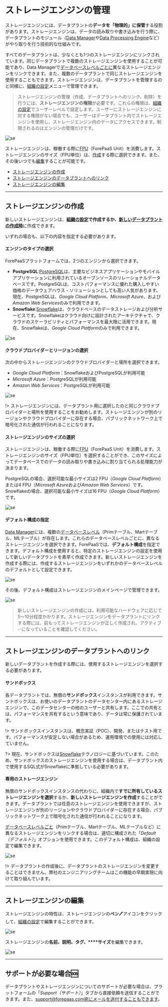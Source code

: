 # ストレージエンジンの管理

ストレージエンジンには、データプラントの**データを「物理的」に保管**する役割があります。ストレージエンジンは、データの読み取りや書き込みを行う際に、データプラントのモジュール（[Data Manager](/jp/product/data-manager/index)や[Data Processing Engine](/jp/product/dpe/index)など）がやり取りを行う技術的な仕組みです。

すべてのデータプラントは、少なくとも1つのストレージエンジンにリンクされています。同じデータプラントで複数のストレージエンジンを使用することが可能であり、Data Managerで[データベースレベルごとに](/jp/product/query-builder/dataset)異なるストレージエンジンをリンクできます。また、複数のデータプラントで同じストレージエンジンを使用することもできます。ストレージエンジンは、データプラントを管理するのと同様に、[組織の設定](/jp/product/account-setup/organization-settings)メニューで管理できます。

> ストレージエンジンの管理（作成、データプラントへのリンク、削除）を行うには、**ストレージエンジンの権限**が必要です。これらの権限は、[組織の設定](/jp/product/account-setup/organization-invite-user?id=access-control-acl-rules)でユーザーレベルで設定します。ユーザーにストレージエンジンに対する権限がない場合でも、ユーザーはデータプラント内でストレージエンジンを使用し、ストレージエンジン内のデータにアクセスできます。制限されるのはエンジンの管理だけです。

![se](/picts/storage-engine-menu.png)

ストレージエンジンは、稼働する際に[FPU](/jp/product/billing/resources/index)（ForePaaS Unit）を消費します。ストレージエンジンのサイズ（FPU単位）は、[作成](jp/product/dataplant/storage-engine/index.md?id=create-a-storage-engine)する際に選択できます。また、その後いつでも[編集](jp/product/dataplant/storage-engine/index.md?id=edit-a-storage-engine)することが可能です。

* [ストレージエンジンの作成](jp/product/dataplant/storage-engine/index.md?id=create-a-storage-engine)
* [ストレージエンジンのデータプラントへのリンク](jp/product/dataplant/storage-engine/index.md?id=link-a-storage-engine-to-a-dataplant)
* [ストレージエンジンの編集](jp/product/dataplant/storage-engine/index.md?id=edit-a-storage-engine)

---
## ストレージエンジンの作成
新しいストレージエンジンは、****[**組織の設定**](/jp/product/account-setup/organization-settings)で作成するか、****[**新しいデータプラントの作成時**](/jp/product/dataplant/create-dataplant)に作成できます。

いずれの場合も、以下の内容を指定する必要があります。

#### エンジンのタイプの選択

ForePaaSプラットフォームでは、2つのエンジンから選択できます。

* **PostgreSQL**:[PostgreSQL](https://www.postgresql.org/)は、主要なビジネスアプリケーションやモバイルアプリケーションに利用されているオープンソースのリレーショナルデータベースです。PostgreSQLは、コストパフォーマンスに優れた購入しやすい価格のデータウェアハウス・ソリューションとしても高い人気があります。現在、PostgreSQLは、*Google Cloud Platform*、*Microsoft Azure*、および*Amazon Web Services*のみで利用できます。
* **Snowflake**:[Snowflake](https://www.snowflake.com/)は、クラウドベースのデータストレージおよび分析サービスです。Snowflakeはクラウド向けに設計されたアーキテクチャで、クラウドのスケーラビリティとパフォーマンスを最大限に活用できます。現在、Snowflakeは、*Google Cloud Platform*のみで利用できます。

![se](/picts/choose-type.png)

#### クラウドプロバイダーとリージョンの選択

次の中からストレージエンジンのクラウドプロバイダーと場所を選択できます。
- *Google Cloud Platform*：SnowflakeおよびPostgreSQLが利用可能
- *Microsoft Azure*：PostgreSQLが利用可能
- *Amazon Web Services*：PostgreSQLが利用可能

![se](/picts/choose-provider.png)

!> ストレージエンジンには、データプラント用に選択したのと同じクラウドプロバイダーと場所を使用することをお勧めします。ストレージエンジンが別のリージョンやクラウドプロバイダーに存在する場合、パブリックネットワーク上で暗号化された通信が行われることになります。

#### ストレージエンジンのサイズの選択

ストレージエンジンは、稼働する際に[FPU](/jp/product/billing/resources/index)（ForePaaS Unit）を消費します。ストレージエンジンのサイズ（FPU単位）を選択することができ、このサイズによってデータベースでのデータの読み取りや書き込みに割り当てられる処理能力が決まります。 

PostgreSQLの場合、選択可能な最小サイズは2 FPU（*Google Cloud Platform*）または4 FPU（*Microsoft Azure*および*Amazon Web Services*）です。Snowflakeの場合、選択可能な最小サイズは16 FPU（*Google Cloud Platform*）です。

![se](/picts/choose-size.png)


#### デフォルト構成の指定

[Data Manager](/jp/product/data-manager/index)には、複数の[データベースレベル](/jp/product/query-builder/dataset)（Primテーブル、Martテーブル、MLテーブル）が存在します。これらのデータベースレベルごとに、異なるストレージエンジンを選択できます。ForePaaSでは、**デフォルト構成**を指定できます。デフォルト構成を使用すると、特定のストレージエンジンの設定を使用して新しいデータプラントを素早く作成できます。新しいストレージエンジンを作成する際には、作成するストレージエンジンをいずれかのデータベースレベルのデフォルトとして設定できます。

![se](/picts/choose-default-config.png)

その後、デフォルト構成はストレージエンジンのメインページで管理できます。

![se](/picts/manage-default-config.png)

> 新しいストレージエンジンの作成には、利用可能なハードウェアに応じて5～10分程度かかります。ストレージエンジンをデータプラントにリンクする際には、前もってストレージエンジンが正しく作成され、アクティブ✅になっていることを確認してください。

---
## ストレージエンジンのデータプラントへのリンク
新しいデータプラントを作成する際には、使用するストレージエンジンを選択する必要があります。 

#### サンドボックス

各データプラントでは、無償の**サンドボックス**インスタンスが利用できます。サンドボックスは、お使いのデータプラントのデータセンター内にあるストレージエンジンで、このデータセンターの他のユーザーと共有します。ここでの共有とは、パフォーマンスを共有するという意味であり、データは常に保護されています。

!> サンドボックスインスタンスは、概念実証（POC）、開発、またはテスト用です。パフォーマンスが安定しない場合があるため、運用環境での使用には対応していません。

?> 現在、サンドボックスは[Snowflake](https://www.snowflake.com/)テクノロジーに基づいています。このため、サンドボックスのストレージエンジンを使用する場合は、データプラント内で使用するSQL式がSnowflakeに準拠している必要があります。

#### 専用のストレージエンジン

無償のサンドボックスインスタンスの代わりに、組織内で**すでに所有しているストレージエンジンを選択**するか、**新しいストレージエンジンを作成**することができます。データプラントでは任意のストレージエンジンを使用できますが、ストレージエンジンが別のリージョンやクラウドプロバイダーに存在する場合、パブリックネットワーク上で暗号化された通信が行われることになります。

[データベースレベルごと](/jp/product/query-builder/dataset)（Primテーブル、Martテーブル、MLテーブルなど）に異なるストレージエンジンをリンクする場合は、適切に構成された「*Default（デフォルト）*」オプションを使用できます。このデフォルト構成は、組織の設定で編集できます。 

![se](/picts/dp-default-config.png)

!> データプラントの作成後に、データプラントのストレージエンジンを変更することはできません。弊社のエンジニアリングチームはこの機能の早期実現に向けて取り組んでいます。

---
## ストレージエンジンの編集
ストレージエンジンの特性は、ストレージエンジンの**ペン**🖊️アイコンをクリックして、[組織の設定](/jp/product/account-setup/organization-settings)で編集することができます。

![se](/picts/edit-storage.png)

ストレージエンジンの**名前、説明、タグ、****サイズ**を編集できます。

![se](/picts/edit-storage2.png)

---
##  サポートが必要な場合🆘

データプラントやストレージエンジンについてのサポートが必要な場合は、プラットフォームの「*Support（サポート）*」タブから直接依頼を送信することができます。また、support@forepaas.com宛にメールを送付することもできます。